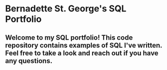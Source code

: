 # Bernadette St. George's SQL Portfolio

## Welcome to my SQL portfolio! This code repository contains examples of SQL I've written. Feel free to take a look and reach out if you have any questions.
